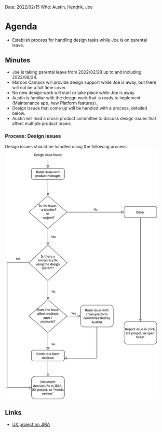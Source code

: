 Date: 2022/02/15
Who: Austin, Hendrik, Joe

# Agenda

-   Establish process for handling design tasks while Joe is on parental leave.

## Minutes

- Joe is taking parental leave from 2022/02/28 up to and including 2022/06/24.
- Marcos Campos will provide design support while Joe is away, but there will not be a full time cover.
- No new design work will start or take place while Joe is away.
- Austin is familiar with the design work that is ready to implement (Maintenance app, new Platform features).
- Design issues that come up will be handled with a process, detailed below.
- Austin will lead a cross-product committee to discuss design issues that affect multiple product teams.

### Process: Design issues

Design issues should be handled using the following process:
![parent leave process diagram](./img/joe-parental-leave-process.png)

## Links
- [UX project on JIRA](https://jira.dhis2.org/projects/UX/issues/)